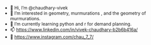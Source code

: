 - 👋 Hi, I’m @chaudhary-vivek
- 👀 I’m interested in geometry, murmurations , and the geometry of murmurations.
- 🌱 I’m currently learning python and r for demand planning.
- 📫 https://www.linkedin.com/in/vivek-chaudhary-b2b6b416a/
- 📸 https://www.instagram.com/chau_7_7/

<!---
chaudhary-vivek/chaudhary-vivek is a ✨ special ✨ repository because its `README.md` (this file) appears on your GitHub profile.
You can click the Preview link to take a look at your changes.
--->
